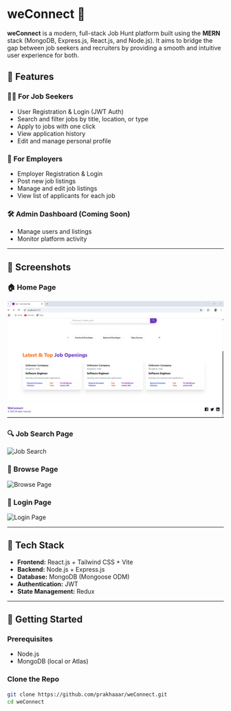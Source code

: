 # weConnect 🚀

**weConnect** is a modern, full-stack Job Hunt platform built using the **MERN** stack (MongoDB, Express.js, React.js, and Node.js). It aims to bridge the gap between job seekers and recruiters by providing a smooth and intuitive user experience for both.

## 🌟 Features

### 🧑‍💼 For Job Seekers
- User Registration & Login (JWT Auth)
- Search and filter jobs by title, location, or type
- Apply to jobs with one click
- View application history
- Edit and manage personal profile

### 🏢 For Employers
- Employer Registration & Login
- Post new job listings
- Manage and edit job listings
- View list of applicants for each job

### 🛠️ Admin Dashboard (Coming Soon)
- Manage users and listings
- Monitor platform activity

---


## 📸 Screenshots

### 🏠 Home Page  
![Home Page](frontend/src/assets/homepage.png)

### 🔍 Job Search Page  
![Job Search](./assets/job%20search.png)

### 📂 Browse Page  
![Browse Page](./assets/browse%20page.png)

### 🔐 Login Page  
![Login Page](./assets/login'.png)


---

## 🧰 Tech Stack

- **Frontend:** React.js + Tailwind CSS + Vite
- **Backend:** Node.js + Express.js
- **Database:** MongoDB (Mongoose ODM)
- **Authentication:** JWT
- **State Management:**  Redux 

---

## 🚀 Getting Started

### Prerequisites
- Node.js
- MongoDB (local or Atlas)

### Clone the Repo

```bash
git clone https://github.com/prakhaaar/weConnect.git
cd weConnect

